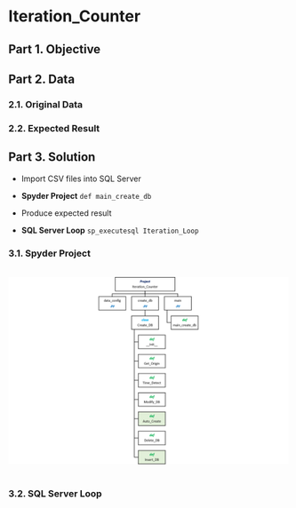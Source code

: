 # Iteration_Counter
## Part 1. Objective
## Part 2. Data
### 2.1. Original Data
### 2.2. Expected Result
## Part 3. Solution
- Import CSV files into SQL Server
* **Spyder Project** ```def main_create_db```
- Produce expected result 
* **SQL Server Loop** ```sp_executesql Iteration_Loop```

### 3.1. Spyder Project
<br>
<div align=center><img src="https://github.com/lclh813/Iteration_Counter/blob/master/0_Pic/P_1_Project_Structure.png"/></div>
<br>

### 3.2. SQL Server Loop
